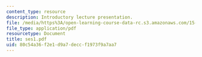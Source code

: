 ```yaml
---
content_type: resource
description: Introductory lecture presentation.
file: /media/https%3A/open-learning-course-data-rc.s3.amazonaws.com/15-875-applications-of-system-dynamics-spring-2004/80c54a36f2e1d9a7deccf1973f9a7aa7_ses1.pdf
file_type: application/pdf
resourcetype: Document
title: ses1.pdf
uid: 80c54a36-f2e1-d9a7-decc-f1973f9a7aa7
---
```

